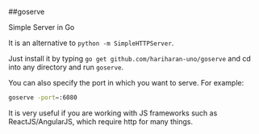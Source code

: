 ##goserve

Simple Server in Go

It is an alternative to `python -m SimpleHTTPServer`.

Just install it by typing `go get github.com/hariharan-uno/goserve` and cd into any directory and run `goserve`.

You can also specify the port in which you want to serve. For example:
~~~sh
goserve -port=:6080
~~~

It is very useful if you are working with JS frameworks such as ReactJS/AngularJS, which require http for many things.